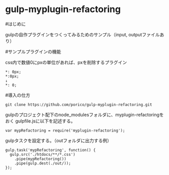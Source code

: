 gulp-myplugin-refactoring
=========================

#はじめに

gulpの自作プラグインをつくってみるためのサンプル（input, outputファイルあり）


#サンプルプラグインの機能

css内で数値0にpxの単位があれば、pxを削除するプラグイン

```
*: 0px;
*:0px;
↓
*: 0;
```

#導入の仕方

```
git clone https://github.com/porico/gulp-myplugin-refactoring.git
```

gulpのプロジェクト配下のnode_modulesフォルダに、myplugin-refactoringをおく
gulpfile.jsに以下を記述する。

```
var mypRefactoring = require('myplugin-refactoring');
```

gulpタスクを設定する。（outフォルダに出力する例）

```
gulp.task('mypRefactoring', function() {
  gulp.src('./htdocs/**/*.css')
    .pipe(mypRefactoring())
    .pipe(gulp.dest(./out/));
});
```